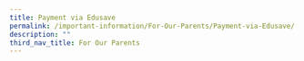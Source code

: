 ```yaml
---
title: Payment via Edusave
permalink: /important-information/For-Our-Parents/Payment-via-Edusave/
description: ""
third_nav_title: For Our Parents
---
```

